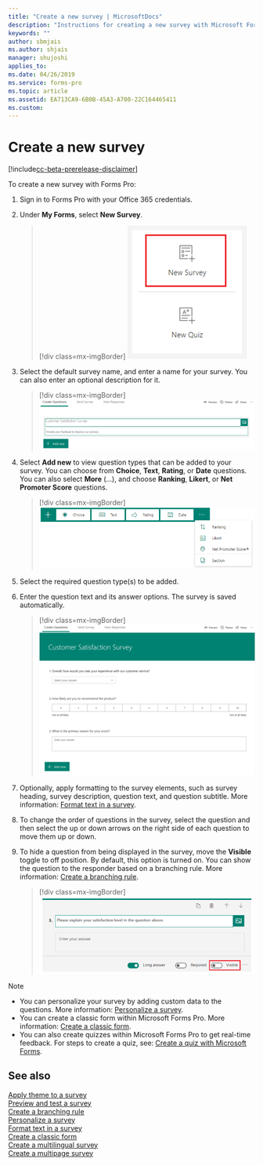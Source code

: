 ```yaml
---
title: "Create a new survey | MicrosoftDocs"
description: "Instructions for creating a new survey with Microsoft Forms Pro"
keywords: ""
author: sbmjais
ms.author: shjais
manager: shujoshi
applies_to: 
ms.date: 04/26/2019
ms.service: forms-pro
ms.topic: article
ms.assetid: EA713CA9-6B0B-45A3-A700-22C164465411
ms.custom: 
---
```


# Create a new survey

[!include[cc-beta-prerelease-disclaimer](includes/cc-beta-prerelease-disclaimer.md)]

To create a new survey with Forms Pro:

1.	Sign in to Forms Pro with your Office 365 credentials.

2.	Under **My Forms**, select **New Survey**.

    > [!div class=mx-imgBorder]
    > ![New survey](media/new-survey-button.png "New survey") 

3.	Select the default survey name, and enter a name for your survey. You can also enter an optional description for it.

    > [!div class=mx-imgBorder]
    > ![Add survey title and description](media/survey-title.png "Add survey title and description") 

4.	Select **Add new** to view question types that can be added to your survey. You can choose from **Choice**, **Text**, **Rating**, or **Date** questions. You can also select **More** (...), and choose **Ranking**, **Likert**, or **Net Promoter Score** questions.

    > [!div class=mx-imgBorder]
    > ![Question types](media/ques-types.png "Question types") 

5.	Select the required question type(s) to be added.

6.	Enter the question text and its answer options. The survey is saved automatically.

    > [!div class=mx-imgBorder]
    > ![Survey](media/survey.png "Survey") 

7. Optionally, apply formatting to the survey elements, such as survey heading, survey description, question text, and question subtitle. More information: [Format text in a survey](survey-text-format.md).

8. To change the order of questions in the survey, select the question and then select the up or down arrows on the right side of each question to move them up or down.

9. To hide a question from being displayed in the survey, move the **Visible** toggle to off position. By default, this option is turned on. You can show the question to the responder based on a branching rule. More information: [Create a branching rule](create-branching-rule.md).

    > [!div class=mx-imgBorder]
    > ![Question visibility](media/visibility-option.png "Question visibility") 

> [!NOTE]
> - You can personalize your survey by adding custom data to the questions. More information: [Personalize a survey](personalize-survey.md).
> - You can create a classic form within Microsoft Forms Pro. More information: [Create a classic form](create-classic-form.md).
> - You can also create quizzes within Microsoft Forms Pro to get real-time feedback. For steps to create a quiz, see: [Create a quiz with Microsoft Forms](https://support.office.com/en-us/article/create-a-quiz-with-microsoft-forms-a082a018-24a1-48c1-b176-4b3616cdc83d).

## See also

[Apply theme to a survey](apply-theme.md)<br>
[Preview and test a survey](preview-test-survey.md)<br>
[Create a branching rule](create-branching-rule.md)<br>
[Personalize a survey](personalize-survey.md)<br>
[Format text in a survey](survey-text-format.md)<br>
[Create a classic form](create-classic-form.md)<br>
[Create a multilingual survey](create-multilingual-survey.md)<br>
[Create a multipage survey](create-multipage-survey.md)
